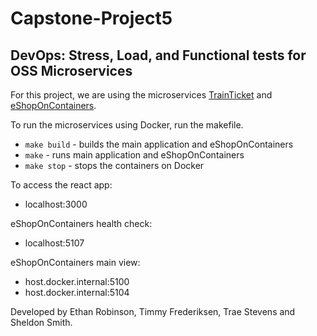 # Capstone-Project5
## DevOps: Stress, Load, and Functional tests for OSS Microservices

For this project, we are using the microservices [TrainTicket](https://github.com/FudanSELab/train-ticket) and [eShopOnContainers](https://github.com/dotnet-architecture/eShopOnContainers).

To run the microservices using Docker, run the makefile.
 - `make build` - builds the main application and eShopOnContainers
 - `make` - runs main application and eShopOnContainers
 - `make stop` - stops the containers on Docker

To access the react app:
 - localhost:3000

eShopOnContainers health check:
 - localhost:5107

eShopOnContainers main view:
 - host.docker.internal:5100
 - host.docker.internal:5104

Developed by Ethan Robinson, Timmy Frederiksen, Trae Stevens and Sheldon Smith.
